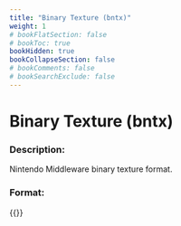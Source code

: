 ```yaml
---
title: "Binary Texture (bntx)"
weight: 1
# bookFlatSection: false
# bookToc: true
bookHidden: true
bookCollapseSection: false
# bookComments: false
# bookSearchExclude: false
---
```

# Binary Texture (bntx)

### Description:

Nintendo Middleware binary texture format.

### Format:

{{<github repo="rh-hideout/rhh-docs" file="/NX/binary_templates/nintendo/bntx.ksy" lang="ts">}}
